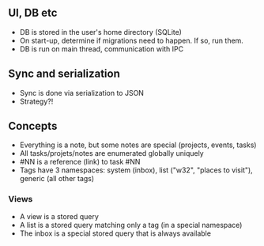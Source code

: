 ## UI, DB etc
- DB is stored in the user's home directory (SQLite)
- On start-up, determine if migrations need to happen. If so, run them.
- DB is run on main thread, communication with IPC

## Sync and serialization
- Sync is done via serialization to JSON
- Strategy?!

## Concepts
- Everything is a note, but some notes are special (projects, events, tasks)
- All tasks/projets/notes are enumerated globally uniquely
- #NN is a reference (link) to task #NN
- Tags have 3 namespaces: system (inbox), list ("w32", "places to visit"), generic (all other tags)

### Views
- A view is a stored query
- A list is a stored query matching only a tag (in a special namespace)
- The inbox is a special stored query that is always available

